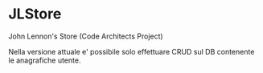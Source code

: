 # JLStore
John Lennon's Store (Code Architects Project)

Nella versione attuale e' possibile solo effettuare CRUD sul DB contenente le anagrafiche utente.